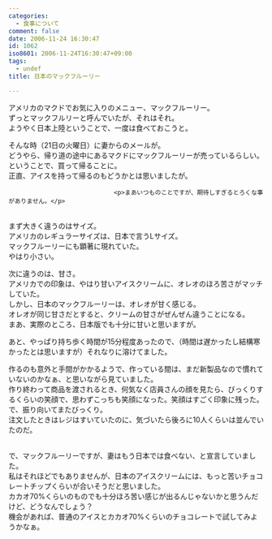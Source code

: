 ```yaml
---
categories:
  - 食事について
comment: false
date: 2006-11-24 16:30:47
id: 1062
iso8601: 2006-11-24T16:30:47+09:00
tags:
  - undef
title: 日本のマックフルーリー

---
```


<div class="entry-body">
                                 <p>アメリカのマクドでお気に入りのメニュー、マックフルーリー。<br />
ずっとマックフルリーと呼んでいたが、それはそれ。<br />
ようやく日本上陸ということで、一度は食べておこうと。</p>

<p>そんな時（21日の火曜日）に妻からのメールが。<br />
どうやら、帰り道の途中にあるマクドにマックフルーリーが売っているらしい。<br />
ということで、買って帰ることに。<br />
正直、アイスを持って帰るのもどうかとは思いましたが。<br /></p>
                              
                                 <p>まあいつものことですが、期待しすぎるとろくな事がありません。</p>

<p><br />
まず大きく違うのはサイズ。<br />
アメリカのレギュラーサイズは、日本で言うLサイズ。<br />
マックフルーリーにも顕著に現れていた。<br />
やはり小さい。</p>

<p>次に違うのは、甘さ。<br />
アメリカでの印象は、やはり甘いアイスクリームに、オレオのほろ苦さがマッチしていた。<br />
しかし、日本のマックフルーリーは、オレオが甘く感じる。<br />
オレオが同じ甘さだとすると、クリームの甘さがぜんぜん違うことになる。<br />
まあ、実際のところ、日本版でも十分に甘いと思いますが。</p>

<p>あと、やっぱり持ち歩く時間が15分程度あったので、（時間は遅かったし結構寒かったとは思いますが）それなりに溶けてました。</p>

<p>作るのも意外と手間がかかるようで、作っている間は、まだ新製品なので慣れていないのかなぁ、と思いながら見ていました。<br />
作り終わって商品を渡されるとき、何気なく店員さんの顔を見たら、びっくりするくらいの笑顔で、思わずこっちも笑顔になった。笑顔はすごく印象に残った。<br />
で、振り向いてまたびっくり。<br />
注文したときはレジはすいていたのに、気づいたら後ろに10人くらいは並んでいたのだ。</p>

<p><br />
で、マックフルーリーですが、妻はもう日本では食べない、と宣言していました。<br />
私はそれほどでもありませんが、日本のアイスクリームには、もっと苦いチョコレートチップくらいが合いそうだと思いました。<br />
カカオ70%くらいのものでも十分ほろ苦い感じが出るんじゃないかと思うんだけど、どうなんでしょう？<br />
機会があれば、普通のアイスとカカオ70%くらいのチョコレートで試してみようかなぁ。<br /></p>
                              </div>
    	